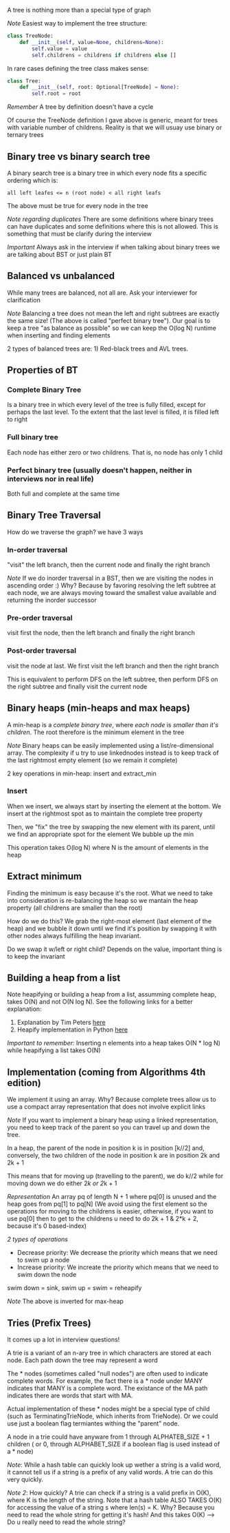 A tree is nothing more than a special type of graph

*Note* Easiest way to implement the tree structure:

```python
class TreeNode:
	def __init__(self, value=None, childrens=None):
		self.value = value
		self.childrens = childrens if childrens else []
```

In rare cases defining the tree class makes sense:

```python
class Tree:
	def __init__(self, root: Optional[TreeNode] = None):
		self.root = root
```

*Remember* A tree by definition doesn't have a cycle


Of course the TreeNode definition I gave above is generic, meant for trees with variable number
of childrens. Reality is that we will usuay use binary or ternary trees


## Binary tree vs binary search tree

A binary search tree is a binary tree in which every node fits a specific ordering which is:

`all left leafes <= n (root node) < all right leafs`

The above must be true for every node in the tree

*Note regarding duplicates* There are some definitions where binary trees can have duplicates and
some definitions where this is not allowed. This is something that must be clarify during the interview


*Important* Always ask in the interview if when talking about binary trees we are talking about BST or just
plain BT


## Balanced vs unbalanced

While many trees are balanced, not all are. Ask your interviewer for clarification

*Note* Balancing a tree does not mean the left and right subtrees are exactly the same size!
(The above is called "perfect binary tree"). Our goal is to keep a tree "as balance as possible"
so we can keep the O(log N) runtime when inserting and finding elements

2 types of balanced trees are: 1) Red-black trees and AVL trees.


## Properties of BT

### Complete Binary Tree

Is a binary tree in which every level of the tree is fully filled, except for perhaps the 
last level. To the extent that the last level is filled, it is filled left to right


### Full binary tree

Each node has either zero or two childrens. That is, no node has only 1 child

### Perfect binary tree (usually doesn't happen, neither in interviews nor in real life)

Both full and complete at the same time


## Binary Tree Traversal

How do we traverse the graph? we have 3 ways

### In-order traversal

"visit" the left branch, then the current node and finally the right branch

*Note* If we do inorder traversal in a BST, then we are visiting the nodes in ascending order :)
Why? Because by favoring resolving the left subtree at each node, we are always moving toward
the smallest value available and returning the inorder successor


### Pre-order traversal

visit first the node, then the left branch and finally the right branch

### Post-order traversal

visit the node at last. We first visit the left branch and then the right branch

This is equivalent to perform DFS on the left subtree, then perform DFS on the right
subtree and finally visit the current node


## Binary heaps (min-heaps and max heaps)

A min-heap is a *complete binary tree*, where *each node* is *smaller than it's children*. The root therefore is the 
minimum element in the tree

*Note* Binary heaps can be easily implemented using a list/re-dimensional array. The complexity if u try to use 
linkednodes instead is to keep track of the last rightmost empty element (so we remain it complete)


2 key operations in min-heap: insert and extract_min

### Insert

When we insert, we always start by inserting the element at the bottom. We insert at the rightmost spot
as to maintain the complete tree property

Then, we "fix" the tree by swapping the new element with its parent, until we find an appropriate spot for the element
We bubble up the min

This operation takes O(log N) where N is the amount of elements in the heap

## Extract minimum

Finding the minimum is easy because it's the root. What we need to take into consideration is 
re-balancing the heap so we mantain the heap property (all childrens are smaller than the root)

How do we do this? We grab the right-most element (last element of the heap) and we bubble it down
until we find it's position by swapping it with other nodes always fulfilling the heap invariant.

Do we swap it w/left or right child? Depends on the value, important thing is to keep the invariant

## Building a heap from a list

Note heapifying or building a heap from a list, assumming complete heap, takes O(N) and not O(N log N). See the following links for a better explanation:

1. Explanation by Tim Peters [here](https://stackoverflow.com/questions/51735692/python-heapify-time-complexity)
2. Heapify implementation in Python [here](https://github.com/python/cpython/blob/3.13/Lib/heapq.py#L260)


*Important to remember:* Inserting n elements into a heap takes O(N * log N) while heapifying a list takes O(N) 


## Implementation (coming from Algorithms 4th edition)

We implement it using an array. Why? Because complete trees allow us to use a compact array 
representation that does not involve explicit links

*Note* If you want to implement a binary heap using a linked representation, you need to keep
track of the parent so you can travel up and down the tree.

In a heap, the parent of the node in position k is in position [k//2] and, conversely, the two
children of the node in position k are in position 2k and 2k + 1

This means that for moving up (travelling to the parent), we do k//2 while for moving down we 
do either 2*k or 2*k + 1


*Representation* An array pq of length N + 1 where pq[0] is unused and the heap goes
from pq[1] to pq[N] (We avoid using the first element so the operations for moving to the childrens is easier, otherwise, if you want to use pq[0] then to get to the childrens u need to do 2k + 1 & 2*k + 2, because it's 0 based-index)


*2 types of operations*
- Decrease priority: We decrease the priority which means that we need to swim up a node
- Increase priority: We increate the priority which means that we need to swim down the node

swim down = sink, swim up = swim = reheapify

*Note* The above is inverted for max-heap



## Tries (Prefix Trees)

It comes up a lot in interview questions!

A trie is a variant of an n-ary tree in which characters are stored at each node. Each path
down the tree may represent a word

The * nodes (sometimes called "null nodes") are often used to indicate complete words. For example,
the fact there is a * node under MANY indicates that MANY is a complete word. The existance of the MA
path indicates there are words that start with MA.

Actual implementation of these * nodes might be a special type of child (such as TerminatingTrieNode, 
which inherits from TrieNode). Or we could use just a boolean flag termiantes withing the "parent" node.

A node in a trie could have anyware from 1 through ALPHATEB_SIZE + 1 children ( or 0, through ALPHABET_SIZE
if a boolean flag is used instead of a * node)


*Note*: While a hash table can quickly look up wether a string is a valid word, it cannot tell us if a string
is a prefix of any valid words. A trie can do this very quickly.


*Note 2*: How quickly? A trie can check if a string is a valid prefix in O(K), where K is the length of the string.
Note that a hash table ALSO TAKES O(K) for accessing the value of a string s where len(s) = K. Why? Because you 
need to read the whole string for getting it's hash! And this takes O(K) --> Do u really need to read the whole string?
